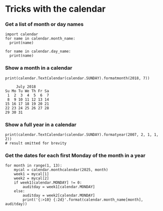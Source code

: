 # Tricks with the calendar

### Get a list of month or day names

```
import calendar
for name in calendar.month_name:
  print(name)

for name in calendar.day_name:
  print(name)
```

### Show a month in a calendar

```
print(calendar.TextCalendar(calendar.SUNDAY).formatmonth(2018, 7))

     July 2018
Su Mo Tu We Th Fr Sa
 1  2  3  4  5  6  7
 8  9 10 11 12 13 14
15 16 17 18 19 20 21
22 23 24 25 26 27 28
29 30 31
```

### Show a full year in a calendar

```
print(calendar.TextCalendar(calendar.SUNDAY).formatyear(2007, 2, 1, 1, 2))
# result omitted for brevity
```

### Get the dates for each first Monday of the month in a year

```
for month in range(1, 13):
    mycal = calendar.monthcalendar(2025, month)
    week1 = mycal[1]
    week2 = mycal[2]
    if week1[calendar.MONDAY] != 0:
        auditday = week1[calendar.MONDAY]
    else:
        auditday = week2[calendar.MONDAY]
        print('{:>10} {:2d}'.format(calendar.month_name[month], auditday))
```
